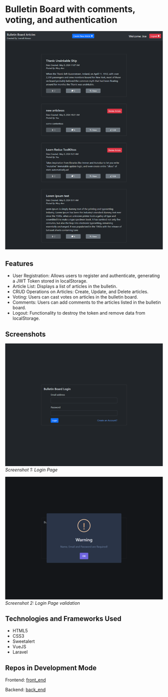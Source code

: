 # Bulletin Board with comments, voting, and authentication

![Bulletin Board with comments, voting, and authentication Project](screenshots/list.png)

## Features

- User Registration: Allows users to register and authenticate, generating a JWT Token stored in localStorage.
- Article List: Displays a list of articles in the bulletin.
- CRUD Operations on Articles: Create, Update, and Delete articles.
- Voting: Users can cast votes on articles in the bulletin board.
- Comments: Users can add comments to the articles listed in the bulletin board.
- Logout: Functionality to destroy the token and remove data from localStorage.

## Screenshots

![Screenshot 1](screenshots/Login.png)
_Screenshot 1: Login Page_

![Screenshot 2](screenshots/validatelogin.png)
_Screenshot 2: Login Page validation_

## Technologies and Frameworks Used

- HTML5
- CSS3
- Sweetalert
- VueJS
- Laravel

## Repos in Development Mode

Frontend: [front_end](https://github.com/alonzojoe/article_frontend.git)

Backend: [back_end](https://github.com/alonzojoe/article_backend.git)
